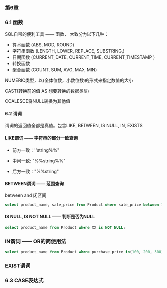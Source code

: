 ### 第6章

### 6.1 函数

SQL自带的便利工具 —— 函数， 大致分为以下几种：

* 算术函数 (ABS, MOD, ROUND)
* 字符串函数 (LENGTH, LOWER, REPLACE, SUBSTRING,)
* 日期函数 (CURRENT_DATE, CURRENT_TIME,  CURRENT_TIMESTAMP )
* 转换函数
* 聚合函数 (COUNT, SUM, AVG, MAX, MIN)



NUMERIC类型，以(全体位数，小数位数)的形式来指定数值的大小

CAST(转换前的值 AS 想要转换的数据类型)

COALESCE将NULL转换为其他值



#### 6.2 谓词

谓词的返回值全都是真值。包含LIKE, BETWEEN, IS NULL, IN, EXISTS

#### LIKE谓词 —— 字符串的部分一致查询

* 前方一致：''string%%"

* 中间一致:  "%%string%%"
* 后方一致："%%string"

#### BETWEEN谓词 —— 范围查询

between  and 闭区间

```sql
select product_name, sale_price from Product where sale_price between 100 and 1000;
```

#### IS NULL, IS NOT NULL —— 判断是否为NULL

```sql
select product_name from Product where XX is NOT NULL;
```

### IN谓词 —— OR的简便用法

```sql
select product_name from Product where purchase_price in(100, 200, 300);
```

### EXIST谓词

### 6.3 CASE表达式



























